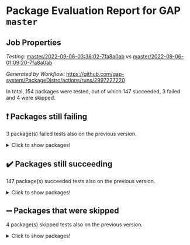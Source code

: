 # Package Evaluation Report for GAP `master`

## Job Properties

*Testing:* [master/2022-09-06-03:36:02-7fa8a0ab](https://github.com/gap-system/PackageDistro/blob/data/reports/master/2022-09-06-03:36:02-7fa8a0ab) vs [master/2022-09-06-01:09:20-7fa8a0ab](https://github.com/gap-system/PackageDistro/blob/data/reports/master/2022-09-06-01:09:20-7fa8a0ab)

*Generated by Workflow:* https://github.com/gap-system/PackageDistro/actions/runs/2997227220

In total, 154 packages were tested, out of which 147 succeeded, 3 failed and 4 were skipped.

## :exclamation: Packages still failing

3 package(s) failed tests also on the previous version.
<details><summary>Click to show packages!</summary>

- packagemanager 1.3 [(failure)](https://github.com/gap-system/PackageDistro/runs/8198959431?check_suite_focus=true)
- recog 1.3.2 [(failure)](https://github.com/gap-system/PackageDistro/runs/8198960188?check_suite_focus=true)
- yangbaxter 0.10.1 [(failure)](https://github.com/gap-system/PackageDistro/runs/8198962116?check_suite_focus=true)
</details>

## :heavy_check_mark: Packages still succeeding

147 package(s) succeeded tests also on the previous version.
<details><summary>Click to show packages!</summary>

- 4ti2interface 2022.08-03 [(success)](https://github.com/gap-system/PackageDistro/runs/8198954128?check_suite_focus=true)
- ace 5.5 [(success)](https://github.com/gap-system/PackageDistro/runs/8198954177?check_suite_focus=true)
- aclib 1.3.2 [(success)](https://github.com/gap-system/PackageDistro/runs/8198954226?check_suite_focus=true)
- agt 0.2 [(success)](https://github.com/gap-system/PackageDistro/runs/8198954282?check_suite_focus=true)
- alnuth 3.2.1 [(success)](https://github.com/gap-system/PackageDistro/runs/8198954328?check_suite_focus=true)
- anupq 3.2.6 [(success)](https://github.com/gap-system/PackageDistro/runs/8198954378?check_suite_focus=true)
- atlasrep 2.1.5 [(success)](https://github.com/gap-system/PackageDistro/runs/8198954438?check_suite_focus=true)
- autodoc 2022.07.10 [(success)](https://github.com/gap-system/PackageDistro/runs/8198954487?check_suite_focus=true)
- automata 1.15 [(success)](https://github.com/gap-system/PackageDistro/runs/8198954540?check_suite_focus=true)
- automgrp 1.3.2 [(success)](https://github.com/gap-system/PackageDistro/runs/8198954597?check_suite_focus=true)
- autpgrp 1.11 [(success)](https://github.com/gap-system/PackageDistro/runs/8198954656?check_suite_focus=true)
- cap 2022.09-07 [(success)](https://github.com/gap-system/PackageDistro/runs/8198954731?check_suite_focus=true)
- caratinterface 2.3.4 [(success)](https://github.com/gap-system/PackageDistro/runs/8198954786?check_suite_focus=true)
- cddinterface 2022.08.11 [(success)](https://github.com/gap-system/PackageDistro/runs/8198954840?check_suite_focus=true)
- circle 1.6.5 [(success)](https://github.com/gap-system/PackageDistro/runs/8198954901?check_suite_focus=true)
- classicpres 1.22 [(success)](https://github.com/gap-system/PackageDistro/runs/8198954956?check_suite_focus=true)
- cohomolo 1.6.10 [(success)](https://github.com/gap-system/PackageDistro/runs/8198955022?check_suite_focus=true)
- congruence 1.2.4 [(success)](https://github.com/gap-system/PackageDistro/runs/8198955086?check_suite_focus=true)
- corelg 1.56 [(success)](https://github.com/gap-system/PackageDistro/runs/8198955166?check_suite_focus=true)
- crime 1.6 [(success)](https://github.com/gap-system/PackageDistro/runs/8198955239?check_suite_focus=true)
- crisp 1.4.5 [(success)](https://github.com/gap-system/PackageDistro/runs/8198955333?check_suite_focus=true)
- crypting 0.10 [(success)](https://github.com/gap-system/PackageDistro/runs/8198955410?check_suite_focus=true)
- cryst 4.1.25 [(success)](https://github.com/gap-system/PackageDistro/runs/8198955485?check_suite_focus=true)
- crystcat 1.1.10 [(success)](https://github.com/gap-system/PackageDistro/runs/8198955579?check_suite_focus=true)
- ctbllib 1.3.4 [(success)](https://github.com/gap-system/PackageDistro/runs/8198955667?check_suite_focus=true)
- cubefree 1.19 [(success)](https://github.com/gap-system/PackageDistro/runs/8198955717?check_suite_focus=true)
- curlinterface 2.2.3 [(success)](https://github.com/gap-system/PackageDistro/runs/8198955766?check_suite_focus=true)
- cvec 2.7.6 [(success)](https://github.com/gap-system/PackageDistro/runs/8198955831?check_suite_focus=true)
- datastructures 0.2.7 [(success)](https://github.com/gap-system/PackageDistro/runs/8198955893?check_suite_focus=true)
- deepthought 1.0.5 [(success)](https://github.com/gap-system/PackageDistro/runs/8198955954?check_suite_focus=true)
- design 1.7 [(success)](https://github.com/gap-system/PackageDistro/runs/8198956004?check_suite_focus=true)
- difsets 2.3.1 [(success)](https://github.com/gap-system/PackageDistro/runs/8198956047?check_suite_focus=true)
- digraphs 1.5.3 [(success)](https://github.com/gap-system/PackageDistro/runs/8198956093?check_suite_focus=true)
- edim 1.3.5 [(success)](https://github.com/gap-system/PackageDistro/runs/8198956139?check_suite_focus=true)
- example 4.3.2 [(success)](https://github.com/gap-system/PackageDistro/runs/8198956194?check_suite_focus=true)
- examplesforhomalg 2022.08-04 [(success)](https://github.com/gap-system/PackageDistro/runs/8198956246?check_suite_focus=true)
- factint 1.6.3 [(success)](https://github.com/gap-system/PackageDistro/runs/8198956291?check_suite_focus=true)
- ferret 1.0.8 [(success)](https://github.com/gap-system/PackageDistro/runs/8198956338?check_suite_focus=true)
- fga 1.4.0 [(success)](https://github.com/gap-system/PackageDistro/runs/8198956385?check_suite_focus=true)
- fining 1.5 [(success)](https://github.com/gap-system/PackageDistro/runs/8198956434?check_suite_focus=true)
- float 1.0.3 [(success)](https://github.com/gap-system/PackageDistro/runs/8198956485?check_suite_focus=true)
- format 1.4.3 [(success)](https://github.com/gap-system/PackageDistro/runs/8198956528?check_suite_focus=true)
- forms 1.2.8 [(success)](https://github.com/gap-system/PackageDistro/runs/8198956562?check_suite_focus=true)
- fplsa 1.2.5 [(success)](https://github.com/gap-system/PackageDistro/runs/8198956595?check_suite_focus=true)
- fr 2.4.10 [(success)](https://github.com/gap-system/PackageDistro/runs/8198956625?check_suite_focus=true)
- francy 1.2.5 [(success)](https://github.com/gap-system/PackageDistro/runs/8198956669?check_suite_focus=true)
- fwtree 1.3 [(success)](https://github.com/gap-system/PackageDistro/runs/8198956708?check_suite_focus=true)
- gapdoc 1.6.6 [(success)](https://github.com/gap-system/PackageDistro/runs/8198956764?check_suite_focus=true)
- gauss 2022.08-05 [(success)](https://github.com/gap-system/PackageDistro/runs/8198956813?check_suite_focus=true)
- gaussforhomalg 2022.08-03 [(success)](https://github.com/gap-system/PackageDistro/runs/8198956857?check_suite_focus=true)
- gbnp 1.0.5 [(success)](https://github.com/gap-system/PackageDistro/runs/8198956904?check_suite_focus=true)
- generalizedmorphismsforcap 2022.08-01 [(success)](https://github.com/gap-system/PackageDistro/runs/8198956945?check_suite_focus=true)
- genss 1.6.7 [(success)](https://github.com/gap-system/PackageDistro/runs/8198956993?check_suite_focus=true)
- gradedmodules 2022.08-02 [(success)](https://github.com/gap-system/PackageDistro/runs/8198957040?check_suite_focus=true)
- gradedringforhomalg 2022.08-02 [(success)](https://github.com/gap-system/PackageDistro/runs/8198957090?check_suite_focus=true)
- grape 4.8.5 [(success)](https://github.com/gap-system/PackageDistro/runs/8198957135?check_suite_focus=true)
- groupoids 1.71 [(success)](https://github.com/gap-system/PackageDistro/runs/8198957170?check_suite_focus=true)
- grpconst 2.6.2 [(success)](https://github.com/gap-system/PackageDistro/runs/8198957232?check_suite_focus=true)
- guarana 0.96.3 [(success)](https://github.com/gap-system/PackageDistro/runs/8198957268?check_suite_focus=true)
- guava 3.17 [(success)](https://github.com/gap-system/PackageDistro/runs/8198957310?check_suite_focus=true)
- hap 1.47 [(success)](https://github.com/gap-system/PackageDistro/runs/8198957370?check_suite_focus=true)
- hapcryst 0.1.15 [(success)](https://github.com/gap-system/PackageDistro/runs/8198957431?check_suite_focus=true)
- hecke 1.5.3 [(success)](https://github.com/gap-system/PackageDistro/runs/8198957484?check_suite_focus=true)
- help 3.5 [(success)](https://github.com/gap-system/PackageDistro/runs/8198957550?check_suite_focus=true)
- homalg 2022.08-04 [(success)](https://github.com/gap-system/PackageDistro/runs/8198957607?check_suite_focus=true)
- homalgtocas 2022.08-02 [(success)](https://github.com/gap-system/PackageDistro/runs/8198957662?check_suite_focus=true)
- idrel 2.44 [(success)](https://github.com/gap-system/PackageDistro/runs/8198957699?check_suite_focus=true)
- images 1.3.1 [(success)](https://github.com/gap-system/PackageDistro/runs/8198957755?check_suite_focus=true)
- intpic 0.3.0 [(success)](https://github.com/gap-system/PackageDistro/runs/8198957795?check_suite_focus=true)
- io 4.7.2 [(success)](https://github.com/gap-system/PackageDistro/runs/8198957835?check_suite_focus=true)
- io_forhomalg 2022.08-03 [(success)](https://github.com/gap-system/PackageDistro/runs/8198957871?check_suite_focus=true)
- irredsol 1.4.3 [(success)](https://github.com/gap-system/PackageDistro/runs/8198957929?check_suite_focus=true)
- json 2.1.0 [(success)](https://github.com/gap-system/PackageDistro/runs/8198957983?check_suite_focus=true)
- jupyterkernel 1.4.1 [(success)](https://github.com/gap-system/PackageDistro/runs/8198958030?check_suite_focus=true)
- jupyterviz 1.5.6 [(success)](https://github.com/gap-system/PackageDistro/runs/8198958088?check_suite_focus=true)
- kan 1.34 [(success)](https://github.com/gap-system/PackageDistro/runs/8198958136?check_suite_focus=true)
- kbmag 1.5.9 [(success)](https://github.com/gap-system/PackageDistro/runs/8198958222?check_suite_focus=true)
- laguna 3.9.5 [(success)](https://github.com/gap-system/PackageDistro/runs/8198958264?check_suite_focus=true)
- liealgdb 2.2.1 [(success)](https://github.com/gap-system/PackageDistro/runs/8198958293?check_suite_focus=true)
- liepring 2.7 [(success)](https://github.com/gap-system/PackageDistro/runs/8198958342?check_suite_focus=true)
- liering 2.4.2 [(success)](https://github.com/gap-system/PackageDistro/runs/8198958392?check_suite_focus=true)
- linearalgebraforcap 2022.09-05 [(success)](https://github.com/gap-system/PackageDistro/runs/8198958428?check_suite_focus=true)
- localizeringforhomalg 2022.08-02 [(success)](https://github.com/gap-system/PackageDistro/runs/8198958473?check_suite_focus=true)
- loops 3.4.2 [(success)](https://github.com/gap-system/PackageDistro/runs/8198958517?check_suite_focus=true)
- lpres 1.0.3 [(success)](https://github.com/gap-system/PackageDistro/runs/8198958567?check_suite_focus=true)
- majoranaalgebras 1.4 [(success)](https://github.com/gap-system/PackageDistro/runs/8198958617?check_suite_focus=true)
- mapclass 1.4.5 [(success)](https://github.com/gap-system/PackageDistro/runs/8198958686?check_suite_focus=true)
- matgrp 0.70 [(success)](https://github.com/gap-system/PackageDistro/runs/8198958759?check_suite_focus=true)
- matricesforhomalg 2022.08-04 [(success)](https://github.com/gap-system/PackageDistro/runs/8198958813?check_suite_focus=true)
- modisom 2.5.3 [(success)](https://github.com/gap-system/PackageDistro/runs/8198958867?check_suite_focus=true)
- modulepresentationsforcap 2022.08-03 [(success)](https://github.com/gap-system/PackageDistro/runs/8198958930?check_suite_focus=true)
- modules 2022.08-03 [(success)](https://github.com/gap-system/PackageDistro/runs/8198958985?check_suite_focus=true)
- monoidalcategories 2022.09-02 [(success)](https://github.com/gap-system/PackageDistro/runs/8198959049?check_suite_focus=true)
- nconvex 2022.08-01 [(success)](https://github.com/gap-system/PackageDistro/runs/8198959088?check_suite_focus=true)
- nilmat 1.4.2 [(success)](https://github.com/gap-system/PackageDistro/runs/8198959125?check_suite_focus=true)
- nock 1.5 [(success)](https://github.com/gap-system/PackageDistro/runs/8198959163?check_suite_focus=true)
- normalizinterface 1.3.4 [(success)](https://github.com/gap-system/PackageDistro/runs/8198959195?check_suite_focus=true)
- nq 2.5.8 [(success)](https://github.com/gap-system/PackageDistro/runs/8198959240?check_suite_focus=true)
- numericalsgps 1.3.1 [(success)](https://github.com/gap-system/PackageDistro/runs/8198959274?check_suite_focus=true)
- openmath 11.5.1 [(success)](https://github.com/gap-system/PackageDistro/runs/8198959318?check_suite_focus=true)
- orb 4.8.5 [(success)](https://github.com/gap-system/PackageDistro/runs/8198959364?check_suite_focus=true)
- patternclass 2.4.2 [(success)](https://github.com/gap-system/PackageDistro/runs/8198959502?check_suite_focus=true)
- permut 2.0.4 [(success)](https://github.com/gap-system/PackageDistro/runs/8198959541?check_suite_focus=true)
- polenta 1.3.10 [(success)](https://github.com/gap-system/PackageDistro/runs/8198959577?check_suite_focus=true)
- polymaking 0.8.6 [(success)](https://github.com/gap-system/PackageDistro/runs/8198959661?check_suite_focus=true)
- primgrp 3.4.2 [(success)](https://github.com/gap-system/PackageDistro/runs/8198959699?check_suite_focus=true)
- profiling 2.5.0 [(success)](https://github.com/gap-system/PackageDistro/runs/8198959759?check_suite_focus=true)
- qpa 1.34 [(success)](https://github.com/gap-system/PackageDistro/runs/8198959831?check_suite_focus=true)
- quagroup 1.8.3 [(success)](https://github.com/gap-system/PackageDistro/runs/8198959882?check_suite_focus=true)
- radiroot 2.9 [(success)](https://github.com/gap-system/PackageDistro/runs/8198959956?check_suite_focus=true)
- rcwa 4.7.0 [(success)](https://github.com/gap-system/PackageDistro/runs/8198960041?check_suite_focus=true)
- rds 1.8 [(success)](https://github.com/gap-system/PackageDistro/runs/8198960109?check_suite_focus=true)
- repndecomp 1.2.1 [(success)](https://github.com/gap-system/PackageDistro/runs/8198960264?check_suite_focus=true)
- repsn 3.1.0 [(success)](https://github.com/gap-system/PackageDistro/runs/8198960327?check_suite_focus=true)
- resclasses 4.7.3 [(success)](https://github.com/gap-system/PackageDistro/runs/8198960402?check_suite_focus=true)
- ringsforhomalg 2022.08-04 [(success)](https://github.com/gap-system/PackageDistro/runs/8198960456?check_suite_focus=true)
- sco 2022.08-02 [(success)](https://github.com/gap-system/PackageDistro/runs/8198960511?check_suite_focus=true)
- scscp 2.3.1 [(success)](https://github.com/gap-system/PackageDistro/runs/8198960563?check_suite_focus=true)
- semigroups 5.0.2 [(success)](https://github.com/gap-system/PackageDistro/runs/8198960629?check_suite_focus=true)
- sglppow 2.2 [(success)](https://github.com/gap-system/PackageDistro/runs/8198960686?check_suite_focus=true)
- sgpviz 0.999.5 [(success)](https://github.com/gap-system/PackageDistro/runs/8198960724?check_suite_focus=true)
- simpcomp 2.1.14 [(success)](https://github.com/gap-system/PackageDistro/runs/8198960771?check_suite_focus=true)
- singular 2020.12.18 [(success)](https://github.com/gap-system/PackageDistro/runs/8198960817?check_suite_focus=true)
- sla 1.5.3 [(success)](https://github.com/gap-system/PackageDistro/runs/8198960865?check_suite_focus=true)
- smallgrp 1.5 [(success)](https://github.com/gap-system/PackageDistro/runs/8198960917?check_suite_focus=true)
- smallsemi 0.6.13 [(success)](https://github.com/gap-system/PackageDistro/runs/8198960972?check_suite_focus=true)
- sonata 2.9.4 [(success)](https://github.com/gap-system/PackageDistro/runs/8198961013?check_suite_focus=true)
- sophus 1.27 [(success)](https://github.com/gap-system/PackageDistro/runs/8198961078?check_suite_focus=true)
- spinsym 1.5.2 [(success)](https://github.com/gap-system/PackageDistro/runs/8198961125?check_suite_focus=true)
- standardff 0.9.4 [(success)](https://github.com/gap-system/PackageDistro/runs/8198961173?check_suite_focus=true)
- symbcompcc 1.3.2 [(success)](https://github.com/gap-system/PackageDistro/runs/8198961235?check_suite_focus=true)
- thelma 1.3 [(success)](https://github.com/gap-system/PackageDistro/runs/8198961297?check_suite_focus=true)
- tomlib 1.2.9 [(success)](https://github.com/gap-system/PackageDistro/runs/8198961355?check_suite_focus=true)
- toolsforhomalg 2022.09-04 [(success)](https://github.com/gap-system/PackageDistro/runs/8198961438?check_suite_focus=true)
- toric 1.9.5 [(success)](https://github.com/gap-system/PackageDistro/runs/8198961482?check_suite_focus=true)
- toricvarieties 2022.07.13 [(success)](https://github.com/gap-system/PackageDistro/runs/8198961530?check_suite_focus=true)
- transgrp 3.6.3 [(success)](https://github.com/gap-system/PackageDistro/runs/8198961589?check_suite_focus=true)
- ugaly 4.0.3 [(success)](https://github.com/gap-system/PackageDistro/runs/8198961625?check_suite_focus=true)
- unipot 1.5 [(success)](https://github.com/gap-system/PackageDistro/runs/8198961657?check_suite_focus=true)
- unitlib 4.1.0 [(success)](https://github.com/gap-system/PackageDistro/runs/8198961685?check_suite_focus=true)
- utils 0.76 [(success)](https://github.com/gap-system/PackageDistro/runs/8198961709?check_suite_focus=true)
- uuid 0.7 [(success)](https://github.com/gap-system/PackageDistro/runs/8198961755?check_suite_focus=true)
- walrus 0.9991 [(success)](https://github.com/gap-system/PackageDistro/runs/8198961815?check_suite_focus=true)
- wedderga 4.10.2 [(success)](https://github.com/gap-system/PackageDistro/runs/8198961891?check_suite_focus=true)
- xmod 2.88 [(success)](https://github.com/gap-system/PackageDistro/runs/8198961982?check_suite_focus=true)
- xmodalg 1.22 [(success)](https://github.com/gap-system/PackageDistro/runs/8198962054?check_suite_focus=true)
- zeromqinterface 0.14 [(success)](https://github.com/gap-system/PackageDistro/runs/8198962188?check_suite_focus=true)
</details>

## :heavy_minus_sign: Packages that were skipped

4 package(s) skipped tests also on the previous version.
<details><summary>Click to show packages!</summary>

- browse 1.8.14 [(skipped)](https://github.com/gap-system/PackageDistro/runs/8198852010?check_suite_focus=true)
- itc 1.5.1 [(skipped)](https://github.com/gap-system/PackageDistro/runs/8198852010?check_suite_focus=true)
- polycyclic 2.16 [(skipped)](https://github.com/gap-system/PackageDistro/runs/8198852010?check_suite_focus=true)
- xgap 4.31 [(skipped)](https://github.com/gap-system/PackageDistro/runs/8198852010?check_suite_focus=true)
</details>

